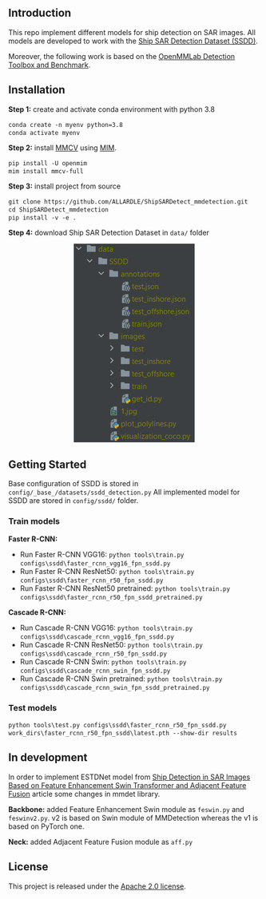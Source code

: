 ## Introduction

This repo implement different models for ship detection on SAR images. 
All models are developed to work with the [Ship SAR Detection Dataset (SSDD)](https://github.com/TianwenZhang0825/Official-SSDD).

Moreover, the following work is based on the [OpenMMLab Detection Toolbox and Benchmark](https://github.com/open-mmlab/mmdetection).

## Installation

**Step 1:** create and activate conda environment with python 3.8
```
conda create -n myenv python=3.8
conda activate myenv
```
**Step 2:** install [MMCV](https://github.com/open-mmlab/mmcv) using [MIM](https://github.com/open-mmlab/mim). 
```
pip install -U openmim
mim install mmcv-full
```
**Step 3:** install project from source 
```
git clone https://github.com/ALLARDLE/ShipSARDetect_mmdetection.git
cd ShipSARDetect_mmdetection
pip install -v -e .
```
**Step 4:** download Ship SAR Detection Dataset in `data/` folder

<p align="center">
  <img width="242" height="398" src="resources/data_folder.png">
</p>

## Getting Started

Base configuration of SSDD is stored in `config/_base_/datasets/ssdd_detection.py`
All implemented model for SSDD are stored in `config/ssdd/` folder.

### Train models

**Faster R-CNN:**
- Run Faster R-CNN VGG16: ```python tools\train.py configs\ssdd\faster_rcnn_vgg16_fpn_ssdd.py``` 
- Run Faster R-CNN ResNet50: ```python tools\train.py configs\ssdd\faster_rcnn_r50_fpn_ssdd.py```
- Run Faster R-CNN ResNet50 pretrained: ```python tools\train.py configs\ssdd\faster_rcnn_r50_fpn_ssdd_pretrained.py```

**Cascade R-CNN:**
- Run Cascade R-CNN VGG16: ```python tools\train.py configs\ssdd\cascade_rcnn_vgg16_fpn_ssdd.py```
- Run Cascade R-CNN ResNet50: ```python tools\train.py configs\ssdd\cascade_rcnn_r50_fpn_ssdd.py```
- Run Cascade R-CNN Swin: ```python tools\train.py configs\ssdd\cascade_rcnn_swin_fpn_ssdd.py```
- Run Cascade R-CNN Swin pretrained: ```python tools\train.py configs\ssdd\cascade_rcnn_swin_fpn_ssdd_pretrained.py```

### Test models
```
python tools\test.py configs\ssdd\faster_rcnn_r50_fpn_ssdd.py work_dirs\faster_rcnn_r50_fpn_ssdd\latest.pth --show-dir results
```

## In development 

In order to implement ESTDNet model from 
[Ship Detection in SAR Images Based on Feature Enhancement Swin Transformer and Adjacent Feature Fusion](https://www.mdpi.com/1709336)
article some changes in mmdet library.

**Backbone:** added Feature Enhancement Swin module as `feswin.py` and `feswinv2.py`.
v2 is based on Swin module of MMDetection whereas the v1 is based on PyTorch one.

**Neck:** added Adjacent Feature Fusion module as `aff.py`


## License

This project is released under the [Apache 2.0 license](LICENSE).
